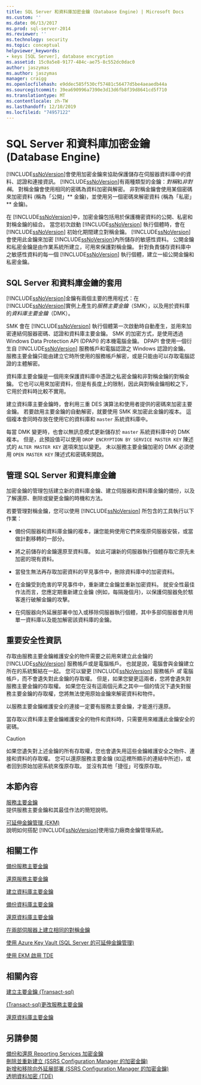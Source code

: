 ```yaml
---
title: SQL Server 和資料庫加密金鑰 (Database Engine) | Microsoft Docs
ms.custom: ''
ms.date: 06/13/2017
ms.prod: sql-server-2014
ms.reviewer: ''
ms.technology: security
ms.topic: conceptual
helpviewer_keywords:
- keys [SQL Server], database encryption
ms.assetid: 15c0a5e8-9177-484c-ae75-8c552dc0dac0
author: jaszymas
ms.author: jaszymas
manager: craigg
ms.openlocfilehash: e9ddec585f530cf57481c56477d5be4aeaedb44a
ms.sourcegitcommit: 39ea690996a7390e3d13d6fb8f39d8641cd5f710
ms.translationtype: MT
ms.contentlocale: zh-TW
ms.lasthandoff: 12/10/2019
ms.locfileid: "74957122"
---
```

# <a name="sql-server-and-database-encryption-keys-database-engine"></a>SQL Server 和資料庫加密金鑰 (Database Engine)
  [!INCLUDE[ssNoVersion](../../../includes/ssnoversion-md.md)]會使用加密金鑰來協助保護儲存在伺服器資料庫中的資料、認證和連接資訊。 [!INCLUDE[ssNoVersion](../../../includes/ssnoversion-md.md)]有兩種類型的金鑰：*對稱*和*非對稱*。 對稱金鑰會使用相同的密碼為資料加密與解密。 非對稱金鑰會使用某個密碼來加密資料 (稱為「公開」** 金鑰)，並使用另一個密碼來解密資料 (稱為「私密」** 金鑰)。  
  
 在 [!INCLUDE[ssNoVersion](../../../includes/ssnoversion-md.md)]中，加密金鑰包括用於保護機密資料的公開、私密和對稱金鑰的組合。 當您初次啟動 [!INCLUDE[ssNoVersion](../../../includes/ssnoversion-md.md)] 執行個體時，會在 [!INCLUDE[ssNoVersion](../../../includes/ssnoversion-md.md)] 初始化期間建立對稱金鑰。 
  [!INCLUDE[ssNoVersion](../../../includes/ssnoversion-md.md)] 會使用此金鑰來加密 [!INCLUDE[ssNoVersion](../../../includes/ssnoversion-md.md)]內所儲存的敏感性資料。 公開金鑰和私密金鑰是由作業系統所建立，可用來保護對稱金鑰。 針對負責儲存資料庫中之敏感性資料的每一個 [!INCLUDE[ssNoVersion](../../../includes/ssnoversion-md.md)] 執行個體，建立一組公開金鑰和私密金鑰。  
  
## <a name="applications-for-sql-server-and-database-keys"></a>SQL Server 和資料庫金鑰的套用  
 [!INCLUDE[ssNoVersion](../../../includes/ssnoversion-md.md)]金鑰有兩個主要的應用程式：在[!INCLUDE[ssNoVersion](../../../includes/ssnoversion-md.md)]實例上產生的*服務主要金鑰*（SMK），以及用於資料庫的*資料庫主要金鑰*（DMK）。  
  
 SMK 會在 [!INCLUDE[ssNoVersion](../../../includes/ssnoversion-md.md)] 執行個體第一次啟動時自動產生，並用來加密連結伺服器密碼、認證和資料庫主要金鑰。 SMK 的加密方式，是使用透過 Windows Data Protection API (DPAPI) 的本機電腦金鑰。 DPAPI 會使用一個衍生自 [!INCLUDE[ssNoVersion](../../../includes/ssnoversion-md.md)] 服務帳戶和電腦認證之 Windows 認證的金鑰。 服務主要金鑰只能由建立它時所使用的服務帳戶解密，或是只能由可以存取電腦認證的主體解密。  
  
 資料庫主要金鑰是一個用來保護資料庫中憑證之私密金鑰和非對稱金鑰的對稱金鑰。 它也可以用來加密資料，但是有長度上的限制，因此與對稱金鑰相較之下，它用於資料時比較不實用。  
  
 建立資料庫主要金鑰時，會利用三重 DES 演算法和使用者提供的密碼來加密主要金鑰。 若要啟用主要金鑰的自動解密，就要使用 SMK 來加密此金鑰的複本。 這個複本會同時存放在使用它的資料庫和 `master` 系統資料庫中。  
  
 每當 DMK 變更時，也會以無訊息模式更新儲存於 `master` 系統資料庫中的 DMK 複本。 但是，此預設值可以使用 `DROP ENCRYPTION BY SERVICE MASTER KEY` 陳述式的 `ALTER MASTER KEY` 選項來加以變更。 未以服務主要金鑰加密的 DMK 必須使用 `OPEN MASTER KEY` 陳述式和密碼來開啟。  
  
## <a name="managing-sql-server-and-database-keys"></a>管理 SQL Server 和資料庫金鑰  
 加密金鑰的管理包括建立新的資料庫金鑰、建立伺服器和資料庫金鑰的備份，以及了解還原、刪除或變更金鑰的時機和方法。  
  
 若要管理對稱金鑰，您可以使用 [!INCLUDE[ssNoVersion](../../../includes/ssnoversion-md.md)] 所包含的工具執行以下作業：  
  
-   備份伺服器和資料庫金鑰的複本，讓您能夠使用它們來復原伺服器安裝，或當做計劃移轉的一部分。  
  
-   將之前儲存的金鑰還原至資料庫。 如此可讓新的伺服器執行個體存取它原先未加密的現有資料。  
  
-   當發生無法再存取加密資料的罕見事件中，刪除資料庫中的加密資料。  
  
-   在金鑰受到危害的罕見事件中，重新建立金鑰並重新加密資料。 就安全性最佳作法而言，您應定期重新建立金鑰 (例如，每隔幾個月)，以保護伺服器免於駭客進行破解金鑰的攻擊。  
  
-   在伺服器向外延展部署中加入或移除伺服器執行個體，其中多部伺服器會共用單一資料庫以及能加解密該資料庫的金鑰。  
  
## <a name="important-security-information"></a>重要安全性資訊  
 存取由服務主要金鑰維護安全的物件需要之前用來建立此金鑰的 [!INCLUDE[ssNoVersion](../../../includes/ssnoversion-md.md)] 服務帳戶或是電腦帳戶。 也就是說，電腦會與金鑰建立所在的系統繫結在一起。 您可以變更 [!INCLUDE[ssNoVersion](../../../includes/ssnoversion-md.md)] 服務帳戶 *或* 電腦帳戶，而不會遺失對此金鑰的存取權。 但是，如果您變更這兩者，您將會遺失對服務主要金鑰的存取權。 如果您在沒有這兩個元素之其中一個的情況下遺失對服務主要金鑰的存取權，您將無法使用原始金鑰來解密資料和物件。  
  
 以服務主要金鑰維護安全的連接一定要有服務主要金鑰，才能進行還原。  
  
 當存取以資料庫主要金鑰維護安全的物件和資料時，只需要用來維護此金鑰安全的密碼。  
  
> [!CAUTION]  
>  如果您遺失對上述金鑰的所有存取權，您也會遺失用這些金鑰維護安全之物件、連接和資料的存取權。 您可以還原服務主要金鑰 (如這裡所顯示的連結中所述)，或者回到原始加密系統來復原存取。 並沒有其他「捷徑」可復原存取。  
  
## <a name="in-this-section"></a>本節內容  
 [服務主要金鑰](service-master-key.md)  
 提供服務主要金鑰和其最佳作法的簡短說明。  
  
 [可延伸金鑰管理 &#40;EKM&#41;](extensible-key-management-ekm.md)  
 說明如何搭配 [!INCLUDE[ssNoVersion](../../../includes/ssnoversion-md.md)]使用協力廠商金鑰管理系統。  
  
## <a name="related-tasks"></a>相關工作  
 [備份服務主要金鑰](back-up-the-service-master-key.md)  
  
 [還原服務主要金鑰](restore-the-service-master-key.md)  
  
 [建立資料庫主要金鑰](create-a-database-master-key.md)  
  
 [備份資料庫主要金鑰](back-up-a-database-master-key.md)  
  
 [還原資料庫主要金鑰](restore-a-database-master-key.md)  
  
 [在兩部伺服器上建立相同的對稱金鑰](create-identical-symmetric-keys-on-two-servers.md)  
  
 [使用 Azure Key Vault &#40;SQL Server 的可延伸金鑰管理&#41;](extensible-key-management-using-azure-key-vault-sql-server.md)  
  
 [使用 EKM 啟用 TDE](enable-tde-on-sql-server-using-ekm.md)  
  
## <a name="related-content"></a>相關內容  
 [建立主要金鑰 &#40;Transact-sql&#41;](/sql/t-sql/statements/create-master-key-transact-sql)  
  
 [&#40;Transact-sql&#41;更改服務主要金鑰](/sql/t-sql/statements/alter-service-master-key-transact-sql)  
  
 [還原資料庫主要金鑰](restore-a-database-master-key.md)  
  
## <a name="see-also"></a>另請參閱  
 [備份和還原 Reporting Services 加密金鑰](../../../reporting-services/install-windows/ssrs-encryption-keys-back-up-and-restore-encryption-keys.md)   
 [刪除並重新建立 &#40;SSRS Configuration Manager 的加密金鑰&#41;](../../../reporting-services/install-windows/ssrs-encryption-keys-delete-and-re-create-encryption-keys.md)   
 [新增和移除向外延展部署 &#40;SSRS Configuration Manager 的加密金鑰&#41;](../../../reporting-services/install-windows/add-and-remove-encryption-keys-for-scale-out-deployment.md)   
 [透明資料加密 &#40;TDE&#41;](transparent-data-encryption.md)  
  
  
